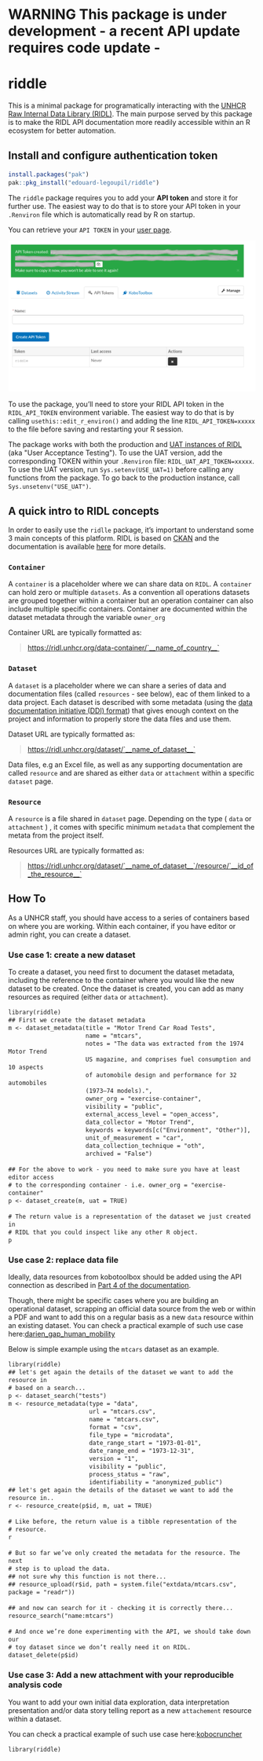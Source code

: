 

# __WARNING__ This package is under development - a recent API update requires code update - 



riddle
================

This is a minimal package for programatically interacting with the
[UNHCR Raw Internal Data Library (RIDL)](https://ridl.unhcr.org). 
The main purpose served by this package is to make the RIDL API
documentation more readily accessible within an R ecosystem for better automation.



## Install and configure authentication token

``` r
install.packages("pak")
pak::pkg_install("edouard-legoupil/riddle") 
```

The `riddle` package requires you to add your __API token__ and store it for further use. 
The easiest way to do that is to store your API token in your `.Renviron` file which 
is automatically read by R on startup.

You can retrieve your `API TOKEN` in your [user page](https://ridl.unhcr.org/user/).

![api_token_img](https://raw.githubusercontent.com/Edouard-Legoupil/riddle/main/inst/token.png)

To use the package, you’ll need to store your RIDL API token in the `RIDL_API_TOKEN` environment variable. 
The easiest way to do that is by calling `usethis::edit_r_environ()` and adding the line
`RIDL_API_TOKEN=xxxxx` to the file before saving and restarting your R session.

The package works with both the production and [UAT instances of RIDL](https://ridl-uat.unhcr.org)
 (aka "User Acceptance Testing"). To use the UAT version, add the corresponding TOKEN 
 within your `.Renviron` file: `RIDL_UAT_API_TOKEN=xxxxx`.  To use the UAT version,
 run `Sys.setenv(USE_UAT=1)` before calling any functions from the package. 
 To go back to the production instance, call `Sys.unsetenv("USE_UAT")`.
 
## A quick intro to RIDL  concepts

In order to easily use the `ridlle` package, it’s important to understand
some 3 main concepts of this platform. RIDL is based on [CKAN](https://ckan.org/) and 
the documentation is available [here](https://im.unhcr.org/ridl) for more details.

### `Container`

A `container` is a placeholder where we can share data on `RIDL`. A `container` 
can hold zero or multiple `datasets`. As a convention all operations datasets are
grouped together within a container but an operation container can also include
multiple specific containers. Container are documented within the dataset metadata 
through the variable `owner_org`

Container URL are typically formatted as: 

> https://ridl.unhcr.org/data-container/`__name_of_country__`

### `Dataset`

A `dataset` is a placeholder where we can share a series of data and documentation files
(called `resources` - see below), eac of them linked to a data project. 
Each dataset is described with some metadata 
(using the [data documentation initiative (DDI) format](https://ddialliance.org/)) 
that gives enough context on the project and information to properly store the
data files and use them. 

Dataset URL are typically  formatted as:

> https://ridl.unhcr.org/dataset/`__name_of_dataset__`

Data files, e.g an Excel file, as well as any supporting documentation are called
`resource` and are shared as either `data` or `attachment`  within a specific
`dataset` page. 

### `Resource`

A `resource` is a file shared in `dataset` page. Depending on the type 
( `data` or `attachment` ) , it comes with specific minimum `metadata` that complement
the metata from the project itself. 


Resources URL are typically  formatted as:

> https://ridl.unhcr.org/dataset/`__name_of_dataset__`/resource/`__id_of_the_resource__`

## How To 

As a UNHCR staff, you should have access to a series of containers based on where you are working.
Within each container, if you have editor or admin right, you can create a dataset. 

### Use case 1: create a new dataset

To create a dataset, you need first to document the dataset metadata, including the 
reference to the container where you would like the new dataset to be created.
Once the dataset is created, you can add as many resources as required (either `data` or `attachment`). 

```{r}
library(riddle)
## First we create the dataset metadata
m <- dataset_metadata(title = "Motor Trend Car Road Tests",
                      name = "mtcars",
                      notes = "The data was extracted from the 1974 Motor Trend 
                      US magazine, and comprises fuel consumption and 10 aspects
                      of automobile design and performance for 32 automobiles 
                      (1973–74 models).",
                      owner_org = "exercise-container",
                      visibility = "public",
                      external_access_level = "open_access",
                      data_collector = "Motor Trend",
                      keywords = keywords[c("Environment", "Other")],
                      unit_of_measurement = "car",
                      data_collection_technique = "oth",
                      archived = "False")
                      
## For the above to work - you need to make sure you have at least editor access
# to the corresponding container - i.e. owner_org = "exercise-container"
p <- dataset_create(m, uat = TRUE)

# The return value is a representation of the dataset we just created in
# RIDL that you could inspect like any other R object.
p 
```



### Use case 2:  replace data file

Ideally, data resources from kobotoolbox should be added using the API connection as described in 
[Part 4 of the documentation](https://im.unhcr.org/ridl/#Link_kobo_ridl). 

Though, there might be specific cases where you
are building an operational dataset, scrapping an official data source from the web or 
  within a PDF and want to add this on a regular basis as a new `data` resource 
  within an existing dataset.   You can check a practical example of such use case here:[darien_gap_human_mobility](https://github.com/unhcr-americas/darien_gap_human_mobility/tree/main/R)


Below is simple example using the `mtcars` dataset as an example.
```{r}
library(riddle)
## let's get again the details of the dataset we want to add the resource in 
# based on a search...
p <- dataset_search("tests")
m <- resource_metadata(type = "data",
                       url = "mtcars.csv",
                       name = "mtcars.csv",
                       format = "csv",
                       file_type = "microdata",
                       date_range_start = "1973-01-01",
                       date_range_end = "1973-12-31",
                       version = "1",
                       visibility = "public",
                       process_status = "raw",
                       identifiability = "anonymized_public")
## let's get again the details of the dataset we want to add the resource in..
r <- resource_create(p$id, m, uat = TRUE)

# Like before, the return value is a tibble representation of the
# resource.
r

# But so far we’ve only created the metadata for the resource. The next
# step is to upload the data.
## not sure why this function is not there...
## resource_upload(r$id, path = system.file("extdata/mtcars.csv", package = "readr"))

## and now can search for it - checking it is correctly there... 
resource_search("name:mtcars")

# And once we’re done experimenting with the API, we should take down our
# toy dataset since we don’t really need it on RIDL.
dataset_delete(p$id)
```  
  
### Use case 3:  Add a new attachment with your reproducible analysis code 
You want to add your own initial data exploration, data interpretation presentation 
and/or data story telling report as a new `attachement` resource within a dataset. 

You can check a practical example of such use case here:[kobocruncher](https://edouard-legoupil.github.io/kobocruncher/)


```{r}
library(riddle)

```  


